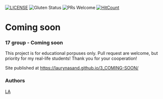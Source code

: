 [![LICENSE](https://img.shields.io/badge/license-MIT-blue.svg?style=flat-square)](https://github.com/LaurynasAnd/HTML5-website-template/blob/master/LICENSE.md)
![Gluten Status](https://img.shields.io/badge/Gluten-Free-green.svg)
![PRs Welcome](https://img.shields.io/badge/PRs-welcome-brightgreen.svg)
[![HitCount](http://hits.dwyl.com/LaurynasAnd/3_COMING-SOON.svg)](http://hits.dwyl.com/Lauryna/3_COMING-SOON)

# Coming soon
### 17 group - Coming soon

This project is for educational porpuses only. Pull request are welcome, but priority for my real-life students! Thank you for your cooperation!

Site published at https://laurynasand.github.io/3_COMING-SOON/

### Authors
[LA](https://github.com/LaurynasAnd)